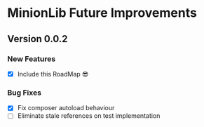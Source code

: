 # MinionLib Future Improvements

## Version 0.0.2
### New Features
- [x] Include this RoadMap :sunglasses:

### Bug Fixes
- [x] Fix composer autoload behaviour
- [ ] Eliminate stale references on test implementation
